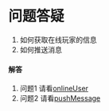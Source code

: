 # 问题答疑

1. 如何获取在线玩家的信息
2. 如何推送消息


#### 解答
1. 问题1 请看[onlineUser](onlineUser/)
2. 问题2 请看[pushMessage](pushMessage/)